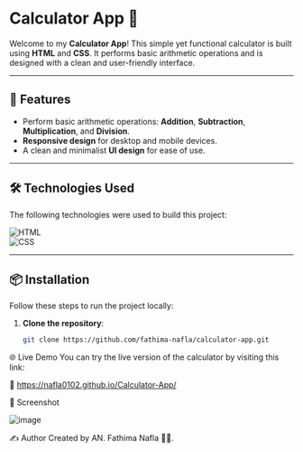 # Calculator App 🧮

Welcome to my **Calculator App**! This simple yet functional calculator is built using **HTML** and **CSS**. It performs basic arithmetic operations and is designed with a clean and user-friendly interface.

---

## 🚀 Features

- Perform basic arithmetic operations: **Addition**, **Subtraction**, **Multiplication**, and **Division**.
- **Responsive design** for desktop and mobile devices.
- A clean and minimalist **UI design** for ease of use.

---

## 🛠️ Technologies Used

The following technologies were used to build this project:

![HTML](https://img.shields.io/badge/-HTML-E34F26?style=for-the-badge&logo=html5&logoColor=white)  
![CSS](https://img.shields.io/badge/-CSS-1572B6?style=for-the-badge&logo=css3&logoColor=white)  

---

## 📦 Installation

Follow these steps to run the project locally:

1. **Clone the repository**:
   ```bash
   git clone https://github.com/fathima-nafla/calculator-app.git


🌐 Live Demo
You can try the live version of the calculator by visiting this link:

🔗 https://nafla0102.github.io/Calculator-App/

📸 Screenshot


![image](https://github.com/user-attachments/assets/4e5567df-028d-4bc7-aa75-2f3958748ed6)


✍️ Author
Created by AN. Fathima Nafla 👩‍💻.

